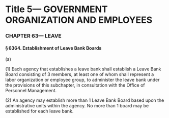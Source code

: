 
# Title 5— GOVERNMENT ORGANIZATION AND EMPLOYEES
### CHAPTER 63— LEAVE
#### § 6364. Establishment of Leave Bank Boards

(a)

(1) Each agency that establishes a leave bank shall establish a Leave Bank Board consisting of 3 members, at least one of whom shall represent a labor organization or employee group, to administer the leave bank under the provisions of this subchapter, in consultation with the Office of Personnel Management.

(2) An agency may establish more than 1 Leave Bank Board based upon the administrative units within the agency. No more than 1 board may be established for each leave bank.
